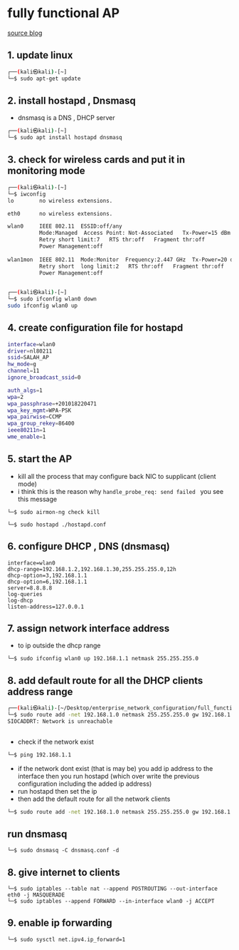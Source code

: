 # fully functional AP

[source blog](https://hakin9.org/create-a-fake-access-point-by-anastasis-vasileiadis/)


## 1. update linux
``` bash
┌──(kali㉿kali)-[~]
└─$ sudo apt-get update                        
```
## 2. install hostapd , Dnsmasq
- dnsmasq is a DNS , DHCP server

``` bash
┌──(kali㉿kali)-[~]
└─$ sudo apt install hostapd dnsmasq     
```
## 3. check for wireless cards and put it in monitoring mode
```bash
┌──(kali㉿kali)-[~]
└─$ iwconfig 
lo        no wireless extensions.

eth0      no wireless extensions.

wlan0     IEEE 802.11  ESSID:off/any  
          Mode:Managed  Access Point: Not-Associated   Tx-Power=15 dBm   
          Retry short limit:7   RTS thr:off   Fragment thr:off
          Power Management:off
          
wlan1mon  IEEE 802.11  Mode:Monitor  Frequency:2.447 GHz  Tx-Power=20 dBm   
          Retry short  long limit:2   RTS thr:off   Fragment thr:off
          Power Management:off                     
```

```bash
                                                                                                             
┌──(kali㉿kali)-[~]
└─$ sudo ifconfig wlan0 down                                                       sudo iwconfig wlan0 mode monitor                                                    
sudo ifconfig wlan0 up                                                         
```

## 4. create configuration file for hostapd

```bash 
interface=wlan0
driver=nl80211
ssid=SALAH_AP
hw_mode=g
channel=11
ignore_broadcast_ssid=0

auth_algs=1
wpa=2
wpa_passphrase=+201018220471
wpa_key_mgmt=WPA-PSK
wpa_pairwise=CCMP
wpa_group_rekey=86400
ieee80211n=1
wme_enable=1
```
## 5. start the AP

- kill all the process that may configure back NIC to supplicant (client mode)
- i think this is the reason why `handle_probe_req: send failed
` you see this message
```
└─$ sudo airmon-ng check kill                                                                           

└─$ sudo hostapd ./hostapd.conf                                             
```
## 6. configure DHCP , DNS (dnsmasq)
```
interface=wlan0
dhcp-range=192.168.1.2,192.168.1.30,255.255.255.0,12h
dhcp-option=3,192.168.1.1
dhcp-option=6,192.168.1.1
server=8.8.8.8
log-queries
log-dhcp
listen-address=127.0.0.1
```
## 7. assign network interface address 
- to ip outside the dhcp range
```
└─$ sudo ifconfig wlan0 up 192.168.1.1 netmask 255.255.255.0
```
## 8. add default route for all the DHCP clients address range
```bash 
┌──(kali㉿kali)-[~/Desktop/enterprise_network_configuration/full_functional_router]
└─$ sudo route add -net 192.168.1.0 netmask 255.255.255.0 gw 192.168.1.1
SIOCADDRT: Network is unreachable
                      
```

- check if the network exist
```bash
└─$ ping 192.168.1.1   
```
- if the network dont exist (that is may be) you add ip address to the interface then you run hostapd (which over write the previous configuration including the added ip address)
- run hostapd then set the ip
- then add the default route for all the network clients
```bash
└─$ sudo route add -net 192.168.1.0 netmask 255.255.255.0 gw 192.168.1.1
```
## run dnsmasq
```
└─$ sudo dnsmasq -C dnsmasq.conf -d                                                                     
```
## 8. give internet to clients
```
└─$ sudo iptables --table nat --append POSTROUTING --out-interface eth0 -j MASQUERADE                  
└─$ sudo iptables --append FORWARD --in-interface wlan0 -j ACCEPT
```
## 9. enable ip forwarding
```
└─$ sudo sysctl net.ipv4.ip_forward=1                                     
```